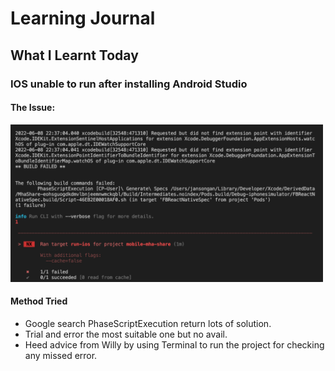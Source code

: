 # Learning Journal
## What I Learnt Today
### IOS unable to run after installing Android Studio
#### The Issue:
<img src="https://github.com/janson-gan/react-native-training/blob/main/images/June/Screenshot%202022-06-08%20at%2010.39.03%20PM.png" width="500" />

#### Method Tried
- Google search PhaseScriptExecution return lots of solution.
- Trial and error the most suitable one but no avail.
- Heed advice from Willy by using Terminal to run the project for checking any missed error.
<img src="" width="500" />
